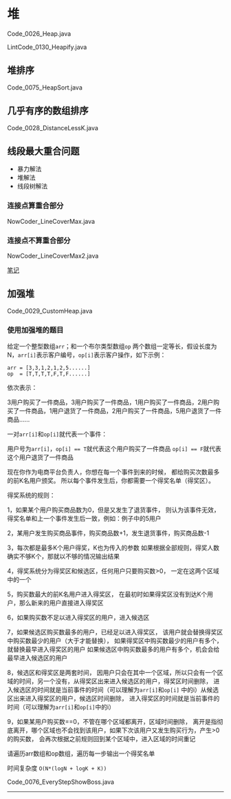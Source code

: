 # 堆

Code_0026_Heap.java

LintCode_0130_Heapify.java

## 堆排序

Code_0075_HeapSort.java

## 几乎有序的数组排序

Code_0028_DistanceLessK.java

## 线段最大重合问题

- 暴力解法
- 堆解法
- 线段树解法

### 连接点算重合部分

NowCoder_LineCoverMax.java

### 连接点不算重合部分

NowCoder_LineCoverMax2.java

[笔记](https://www.cnblogs.com/greyzeng/p/15058662.html)

## 加强堆

Code_0029_CustomHeap.java

### 使用加强堆的题目

给定一个整型数组`arr`；和一个布尔类型数组`op` 两个数组一定等长，假设长度为N，`arr[i]`表示客户编号，`op[i]`表示客户操作，如下示例：

```text
arr = [3,3,1,2,1,2,5......]
op  = [T,T,T,T,F,T,F......]
```

依次表示：

3用户购买了一件商品，3用户购买了一件商品，1用户购买了一件商品，2用户购买了一件商品，1用户退货了一件商品，2用户购买了一件商品，5用户退货了一件商品......

一对`arr[i]`和`op[i]`就代表一个事件：

用户号为`arr[i]`，`op[i] == T`就代表这个用户购买了一件商品 `op[i] == F`就代表这个用户退货了一件商品

现在你作为电商平台负责人，你想在每一个事件到来的时候， 都给购买次数最多的前K名用户颁奖。 所以每个事件发生后，你都需要一个得奖名单（得奖区）。

得奖系统的规则：

1，如果某个用户购买商品数为0，但是又发生了退货事件， 则认为该事件无效，得奖名单和上一个事件发生后一致，例如：例子中的5用户

2，某用户发生购买商品事件，购买商品数+1，发生退货事件，购买商品数-1

3，每次都是最多K个用户得奖，K也为传入的参数 如果根据全部规则，得奖人数确实不够K个，那就以不够的情况输出结果

4，得奖系统分为得奖区和候选区，任何用户只要购买数>0， 一定在这两个区域中的一个

5，购买数最大的前K名用户进入得奖区， 在最初时如果得奖区没有到达K个用户，那么新来的用户直接进入得奖区

6，如果购买数不足以进入得奖区的用户，进入候选区

7，如果候选区购买数最多的用户，已经足以进入得奖区， 该用户就会替换得奖区中购买数最少的用户（大于才能替换）， 如果得奖区中购买数最少的用户有多个，就替换最早进入得奖区的用户 如果候选区中购买数最多的用户有多个，机会会给最早进入候选区的用户

8，候选区和得奖区是两套时间， 因用户只会在其中一个区域，所以只会有一个区域的时间，另一个没有，从得奖区出来进入候选区的用户，得奖区时间删除， 进入候选区的时间就是当前事件的时间（可以理解为`arr[i]`和`op[i]`
中的i）从候选区出来进入得奖区的用户，候选区时间删除， 进入得奖区的时间就是当前事件的时间（可以理解为`arr[i]`和`op[i]`中的i）

9，如果某用户购买数==0，不管在哪个区域都离开，区域时间删除， 离开是指彻底离开，哪个区域也不会找到该用户，如果下次该用户又发生购买行为，产生>0的购买数， 会再次根据之前规则回到某个区域中，进入区域的时间重记

请遍历arr数组和op数组，遍历每一步输出一个得奖名单

时间复杂度 `O(N*(logN + logK + K))`

Code_0076_EveryStepShowBoss.java

---


